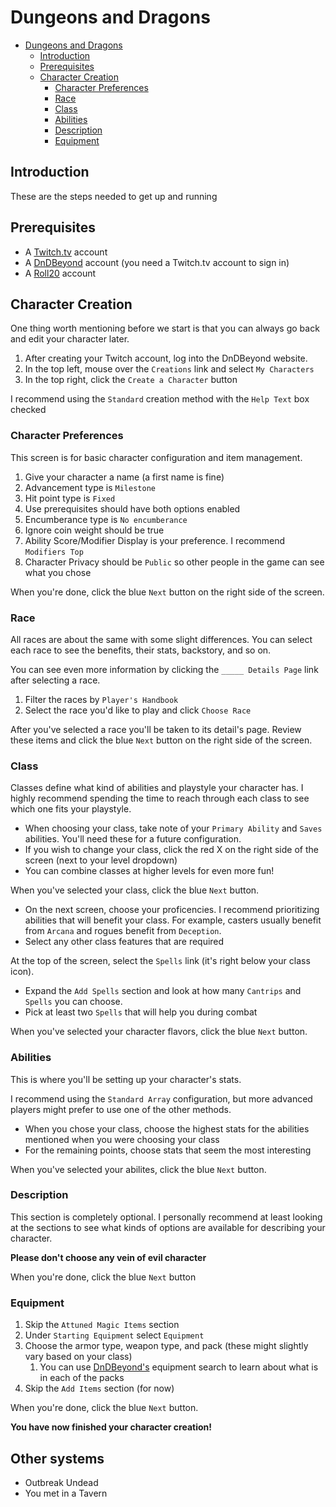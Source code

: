 # Dungeons and Dragons

- [Dungeons and Dragons](#dungeons-and-dragons)
  - [Introduction](#introduction)
  - [Prerequisites](#prerequisites)
  - [Character Creation](#character-creation)
    - [Character Preferences](#character-preferences)
    - [Race](#race)
    - [Class](#class)
    - [Abilities](#abilities)
    - [Description](#description)
    - [Equipment](#equipment)

## Introduction

These are the steps needed to get up and running

## Prerequisites

- A [Twitch.tv](https://www.twitch.tv) account
- A [DnDBeyond](https://www.dndbeyond.com/) account (you need a Twitch.tv account to sign in)
- A [Roll20](https://roll20.net) account

## Character Creation

One thing worth mentioning before we start is that you can always go back and edit your character later.

1. After creating your Twitch account, log into the DnDBeyond website.
2. In the top left, mouse over the `Creations` link and select `My Characters`
3. In the top right, click the `Create a Character` button

I recommend using the `Standard` creation method with the `Help Text` box checked

### Character Preferences

This screen is for basic character configuration and item management.

1. Give your character a name (a first name is fine)
2. Advancement type is `Milestone`
3. Hit point type is `Fixed`
4. Use prerequisites should have both options enabled
5. Encumberance type is `No encumberance`
6. Ignore coin weight should be true
7. Ability Score/Modifier Display is your preference. I recommend `Modifiers Top`
8. Character Privacy should be `Public` so other people in the game can see what you chose

When you're done, click the blue `Next` button on the right side of the screen.

### Race

All races are about the same with some slight differences. You can select each race to see the benefits, their stats, backstory, and so on.

You can see even more information by clicking the `_____ Details Page` link after selecting a race.

1. Filter the races by `Player's Handbook`
2. Select the race you'd like to play and click `Choose Race`

After you've selected a race you'll be taken to its detail's page. Review these items and click the blue `Next` button on the right side of the screen.

### Class

Classes define what kind of abilities and playstyle your character has. I highly recommend spending the time to reach through each class to see which one fits your playstyle.

- When choosing your class, take note of your `Primary Ability` and `Saves` abilities. You'll need these for a future configuration.
- If you wish to change your class, click the red X on the right side of the screen (next to your level dropdown)
- You can combine classes at higher levels for even more fun!

When you've selected your class, click the blue `Next` button.

- On the next screen, choose your proficencies. I recommend prioritizing abilities that will benefit your class. For example, casters usually benefit from `Arcana` and rogues benefit from `Deception`.
- Select any other class features that are required

At the top of the screen, select the `Spells` link (it's right below your class icon).

- Expand the `Add Spells` section and look at how many `Cantrips` and `Spells` you can choose.
- Pick at least two `Spells` that will help you during combat

When you've selected your character flavors, click the blue `Next` button.

### Abilities

This is where you'll be setting up your character's stats.

I recommend using the `Standard Array` configuration, but more advanced players might prefer to use one of the other methods.

- When you chose your class, choose the highest stats for the abilities mentioned when you were choosing your class
- For the remaining points, choose stats that seem the most interesting

When you've selected your abilites, click the blue `Next` button.

### Description

This section is completely optional. I personally recommend at least looking at the sections to see what kinds of options are available for describing your character.

**Please don't choose any vein of evil character**

When you're done, click the blue `Next` button

### Equipment

1. Skip the `Attuned Magic Items` section
2. Under `Starting Equipment` select `Equipment`
3. Choose the armor type, weapon type, and pack (these might slightly vary based on your class)
   1. You can use [DnDBeyond's](https://www.dndbeyond.com/equipment) equipment search to learn about what is in each of the packs
4. Skip the `Add Items` section (for now)

When you're done, click the blue `Next` button.

**You have now finished your character creation!**

## Other systems

- Outbreak Undead
- You met in a Tavern
